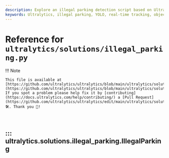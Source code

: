 ```yaml
---
description: Explore an illegal parking detection script based on Ultralytics YOLO for real-time object tracking.
keywords: Ultralytics, illegal parking, YOLO, real-time tracking, object tracking, python
---
```


# Reference for `ultralytics/solutions/illegal_parking.py`

!!! Note

    This file is available at [https://github.com/ultralytics/ultralytics/blob/main/ultralytics/solutions/illegal_parking.py](https://github.com/ultralytics/ultralytics/blob/main/ultralytics/solutions/illegal_parking.py). If you spot a problem please help fix it by [contributing](https://docs.ultralytics.com/help/contributing/) a [Pull Request](https://github.com/ultralytics/ultralytics/edit/main/ultralytics/solutions/illegal_parking.py) 🛠️. Thank you 🙏!

<br>

## ::: ultralytics.solutions.illegal_parking.IllegalParking

<br><br>
